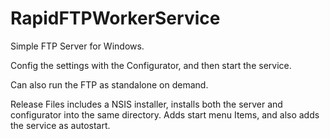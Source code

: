 # RapidFTPWorkerService

Simple FTP Server for Windows.

Config the settings with the Configurator, and then start the service. 

Can also run the FTP as standalone on demand.

Release Files includes a NSIS installer, installs both the server and configurator into the same directory. Adds start menu Items, and also adds the service as autostart.
